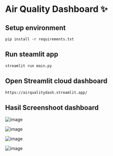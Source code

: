 # Air Quality Dashboard ✨

## Setup environment
```
pip install -r requirements.txt
```

## Run steamlit app
```
streamlit run main.py

```

## Open Streamlit cloud dashboard
```
https://airqualitydash.streamlit.app/
```


## Hasil Screenshoot dashboard
![image](https://github.com/wayanadi26/Belajar-Analisis-Data-dengan-Python/assets/88713651/3edfa6da-2b79-4f45-8b9f-954cbe77be83)

![image](https://github.com/wayanadi26/Belajar-Analisis-Data-dengan-Python/assets/88713651/c57e0aa1-22cb-49e3-b9fe-804d8a4807eb)

![image](https://github.com/wayanadi26/Belajar-Analisis-Data-dengan-Python/assets/88713651/df0d666d-26fa-413e-893b-576cfca0c34e)

![image](https://github.com/wayanadi26/Belajar-Analisis-Data-dengan-Python/assets/88713651/66391d97-09a4-4b9f-80ad-518b81bd514d)
